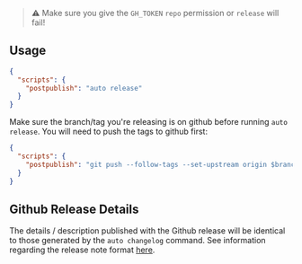> :warning: Make sure you give the `GH_TOKEN` `repo` permission or `release` will fail!

## Usage

```json
{
  "scripts": {
    "postpublish": "auto release"
  }
}
```

Make sure the branch/tag you're releasing is on github before running `auto release`.
You will need to push the tags to github first:

```json
{
  "scripts": {
    "postpublish": "git push --follow-tags --set-upstream origin $branch && auto release"
  }
}
```

## Github Release Details

The details / description published with the Github release will be identical to those generated by the `auto changelog` command.
See information regarding the release note format [here](./changelog.md#changelog-titles).
